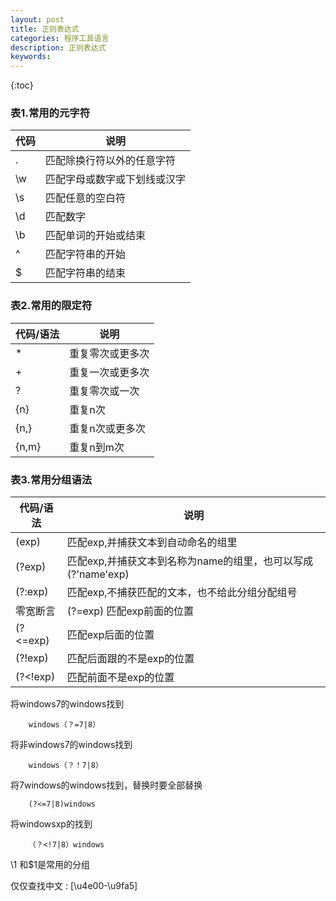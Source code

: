 ```yaml
---
layout: post
title: 正则表达式
categories: 程序工具语言
description: 正则表达式
keywords: 
---
```


   

{:toc}

### 表1.常用的元字符

|       代码       | 说明 |
|------------------|------|
|.	|匹配除换行符以外的任意字符|
|\w|匹配字母或数字或下划线或汉字|
|\s|匹配任意的空白符|
|\d|匹配数字|
|\b|匹配单词的开始或结束|
|^	|匹配字符串的开始|
|$	|匹配字符串的结束|





### 表2.常用的限定符

| 代码/语法 | 说明 |
|-----------|------|
|*|重复零次或更多次|
|+|重复一次或更多次|
|?|重复零次或一次|
|{n}|重复n次|
|{n,}|重复n次或更多次|
|{n,m}|重复n到m次|



### 表3.常用分组语法

| 代码/语法 | 说明 |
|-----------|------|
|(exp)|匹配exp,并捕获文本到自动命名的组里|
|(?<name>exp)|匹配exp,并捕获文本到名称为name的组里，也可以写成(?'name'exp)|
|(?:exp)|匹配exp,不捕获匹配的文本，也不给此分组分配组号|
|零宽断言|(?=exp)	匹配exp前面的位置|
|(?<=exp)|匹配exp后面的位置|
|(?!exp)| 匹配后面跟的不是exp的位置|
|(?<!exp)| 匹配前面不是exp的位置|



将windows7的windows找到

        windows（？=7|8）

将非windows7的windows找到

        windows（？！7|8）


将7windows的windows找到，替换时要全部替换

        (?<=7|8)windows   

将windowsxp的找到

        （？<!7|8）windows



\1 和$1是常用的分组


仅仅查找中文  :      [\u4e00-\u9fa5]



